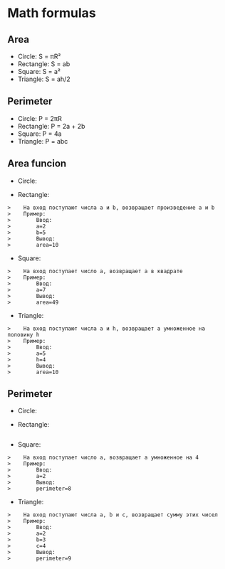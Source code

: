 # **Math formulas**
## **Area**
- Circle: S = πR²
- Rectangle: S = ab
- Square: S = a²
- Triangle: S = ah/2

## **Perimeter**
- Circle: P = 2πR
- Rectangle: P = 2a + 2b
- Square: P = 4a
- Triangle: P = abc

## **Area funcion**
- Circle:

- Rectangle:
```
>    На вход поступают числа a и b, возвращает произведение a и b
>    Пример:
>        Ввод:
>        a=2
>        b=5
>        Вывод:
>        area=10
```
- Square:
```
>    На вход поступает число a, возвращает a в квадрате
>    Пример:
>        Ввод:
>        a=7
>        Вывод:
>        area=49
```
- Triangle:
```
>    На вход поступают числа a и h, возвращает a умноженное на половину h
>    Пример:
>        Ввод:
>        a=5
>        h=4
>        Вывод:
>        area=10
```
## **Perimeter**
- Circle:

- Rectangle:
```

```

- Square:
```
>    На вход поступает число a, возвращает a умноженное на 4
>    Пример:
>        Ввод:
>        a=2
>        Вывод:
>        perimeter=8
```
- Triangle:
```
>    На вход поступают числа a, b и c, возвращает сумму этих чисел
>    Пример:
>        Ввод:
>        a=2
>        b=3
>        c=4
>        Вывод:
>        perimeter=9
```
